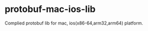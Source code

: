 protobuf-mac-ios-lib
====================

Complied protobuf lib for mac, ios(x86-64,arm32,arm64) platform.
